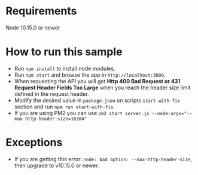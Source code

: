 # Requirements

Node 10.15.0 or newer

# How to run this sample
- Run `npm install` to install node modules.
- Run `npm start` and browse the app in `http://localhost:3000`.
- When requesting the API you will get **Http 400 Bad Request or 431 Request Header Fields Too Large** when you reach the header size limit defined in the request header.
- Modify the desired value in `package.json` on scripts `start-with-fix` section and run `npm run start-with-fix`.
- If you are using PM2 you can use `pm2 start server.js --node-args="--max-http-header-size=16384"`

# Exceptions
- If you are getting this error: `node: bad option: --max-http-header-size`, then upgrade to v10.15.0 or newer.